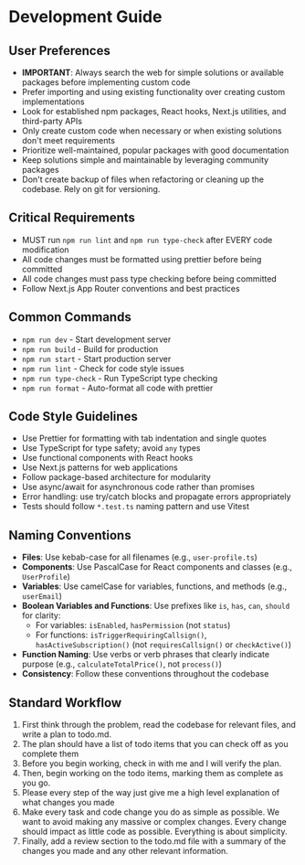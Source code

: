 # Development Guide

## User Preferences

- **IMPORTANT**: Always search the web for simple solutions or available packages before implementing custom code
- Prefer importing and using existing functionality over creating custom implementations
- Look for established npm packages, React hooks, Next.js utilities, and third-party APIs
- Only create custom code when necessary or when existing solutions don't meet requirements
- Prioritize well-maintained, popular packages with good documentation
- Keep solutions simple and maintainable by leveraging community packages
- Don't create backup of files when refactoring or cleaning up the codebase. Rely on git for versioning.

## Critical Requirements

- MUST run `npm run lint` and `npm run type-check` after EVERY code modification
- All code changes must be formatted using prettier before being committed
- All code changes must pass type checking before being committed
- Follow Next.js App Router conventions and best practices

## Common Commands

- `npm run dev` - Start development server
- `npm run build` - Build for production
- `npm run start` - Start production server
- `npm run lint` - Check for code style issues
- `npm run type-check` - Run TypeScript type checking
- `npm run format` - Auto-format all code with prettier

## Code Style Guidelines

- Use Prettier for formatting with tab indentation and single quotes
- Use TypeScript for type safety; avoid `any` types
- Use functional components with React hooks
- Use Next.js patterns for web applications
- Follow package-based architecture for modularity
- Use async/await for asynchronous code rather than promises
- Error handling: use try/catch blocks and propagate errors appropriately
- Tests should follow `*.test.ts` naming pattern and use Vitest

## Naming Conventions

- **Files**: Use kebab-case for all filenames (e.g., `user-profile.ts`)
- **Components**: Use PascalCase for React components and classes (e.g., `UserProfile`)
- **Variables**: Use camelCase for variables, functions, and methods (e.g., `userEmail`)
- **Boolean Variables and Functions**: Use prefixes like `is`, `has`, `can`, `should` for clarity:
  - For variables: `isEnabled`, `hasPermission` (not `status`)
  - For functions: `isTriggerRequiringCallsign()`, `hasActiveSubscription()` (not `requiresCallsign()` or `checkActive()`)
- **Function Naming**: Use verbs or verb phrases that clearly indicate purpose (e.g., `calculateTotalPrice()`, not `process()`)
- **Consistency**: Follow these conventions throughout the codebase

## Standard Workflow

1. First think through the problem, read the codebase for relevant files, and write a plan to todo.md.
2. The plan should have a list of todo items that you can check off as you complete them
3. Before you begin working, check in with me and I will verify the plan.
4. Then, begin working on the todo items, marking them as complete as you go.
5. Please every step of the way just give me a high level explanation of what changes you made
6. Make every task and code change you do as simple as possible. We want to avoid making any massive or complex changes. Every change should impact as little code as possible. Everything is about simplicity.
7. Finally, add a review section to the todo.md file with a summary of the changes you made and any other relevant information.

